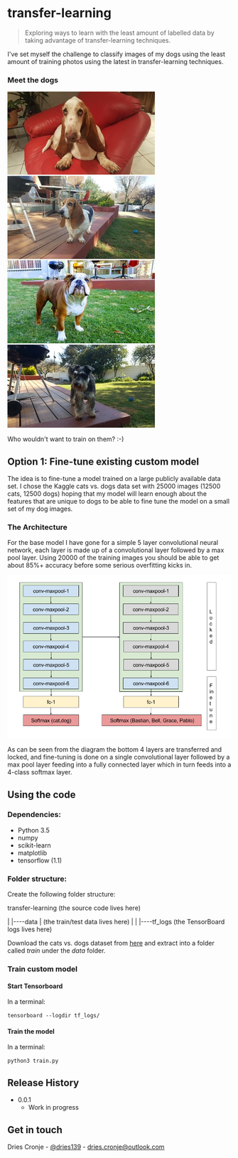 # transfer-learning
> Exploring ways to learn with the least amount of labelled data by taking advantage of transfer-learning techniques.

I've set myself the challenge to classify images of my dogs using the least amount of training photos using the latest in transfer-learning techniques. 

### Meet the dogs

![Bastian](images/bastian.jpg) ![Bella](images/bella.jpg) ![Grace](images/grace.jpg) ![Pablo](images/pablo.jpg)

Who wouldn't want to train on them? :-)


## Option 1: Fine-tune existing custom model

The idea is to fine-tune a model trained on a large publicly available data set. I chose the Kaggle cats vs. dogs data set with 25000 images (12500 cats, 12500 dogs) hoping that my model will learn enough about the features that are unique to dogs to be able to fine tune the model on a small set of my dog images.

### The Architecture

For the base model I have gone for a simple 5 layer convolutional neural network, each layer is made up of a convolutional layer followed by a max pool layer. Using 20000 of the training images you should be able to get about 85%+ accuracy before some serious overfitting kicks in.

![Architecture](images/transfer-learning-custom-model.png)

As can be seen from the diagram the bottom 4 layers are transferred and locked, and fine-tuning is done on a single convolutional layer followed by a max pool layer feeding into a fully connected layer which in turn feeds into a 4-class softmax layer.


## Using the code

### Dependencies:

* Python 3.5
* numpy
* scikit-learn
* matplotlib
* tensorflow (1.1)

### Folder structure:

Create the following folder structure:

transfer-learning
(the source code lives here)

|
|----data
|    (the train/test data lives here)
|
|
|----tf_logs
     (the TensorBoard logs lives here)

Download the cats vs. dogs dataset from [here](https://www.kaggle.com/c/dogs-vs-cats-redux-kernels-edition/data) and extract into a folder called *train* under the *data* folder.

### Train custom model

#### Start Tensorboard

In a terminal:

```
tensorboard --logdir tf_logs/
```

#### Train the model

In a terminal:

```
python3 train.py 
```



## Release History

* 0.0.1
    * Work in progress



## Get in touch

Dries Cronje - [@dries139](twitter.com/dries139) - dries.cronje@outlook.com




